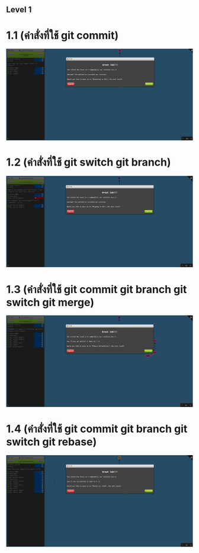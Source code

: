 ## Level 1
# 1.1 (คำสั่งที่ใช้ git commit)
![alt text](1.1.png)

# 1.2 (คำสั่งที่ใช้ git switch git branch)
![alt text](1.2.png)

# 1.3 (คำสั่งที่ใช้ git commit git branch git switch git merge)
![alt text](1.3.png)

# 1.4 (คำสั่งที่ใช้ git commit git branch git switch git rebase)
![alt text](1.4.png)